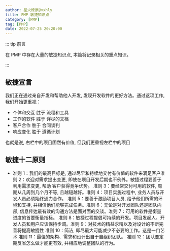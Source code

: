 ```yaml
---
author: 星火燎原@vxhly
title: PMP 敏捷知识点
category: [PMP]
tag: [PMP]
date: 2022-07-25 20:20:00
---
```


::: tip 前言

在 PMP 中存在大量的敏捷知识点, 本篇将记录相关的重点知识。

:::

<!-- more -->

## 敏捷宣言

我们正在通过亲自开发和帮助他人开发, 发现开发软件的更好方法。通过这项工作, 我们开始更重视：

- 个体和交互 胜于 流程和工具
- 工作的软件 胜于 详尽的文档
- 客户合作 胜于 合同谈判
- 响应变化 胜于 遵循计划

也就是说, 右栏中的项目固然有价值, 但我们更重视左栏中的项目

## 敏捷十二原则

- 准则 1：我们的最高目标是, 通过尽早和持续地交付有价值的软件来满足客户准则 2：欢迎对需求提出变更, 即使在项目开发后期也不例外。敏捷过程要善于利用需求变更, 帮助
  客户获得竞争优势。
  准则 3：要经常交付可用的软件, 周期从几周到几个月不等, 且越短越好。准则 4：项目实施过程中, 业务人员与开发人员必须始终通力合作。
  准则 5：要善于激励项目人员, 给予他们所需的环境和支持, 并相信他们能够完成任务。准则 6：无论是对开发团队还是团队内部, 信息传达最有效的沟通方法是面对面的交谈。准则 7：可用的软件是衡量进度的首要衡量指标。
  准则 8：敏捷过程提倡可持续的开发。项目发起人、开发人员和用户应该保持步调。准则 9：对技术的精益求精以及对设计的不断完善将提高敏捷性
  准则 10：简洁, 即尽最大可能减少不必要的工作。这是一门艺术
  准则 11：最佳的架构、需求和设计出自于自组织团队。
  准则 12：团队要定期反省怎么做才能更有效, 并相应地调整团队的行为。
